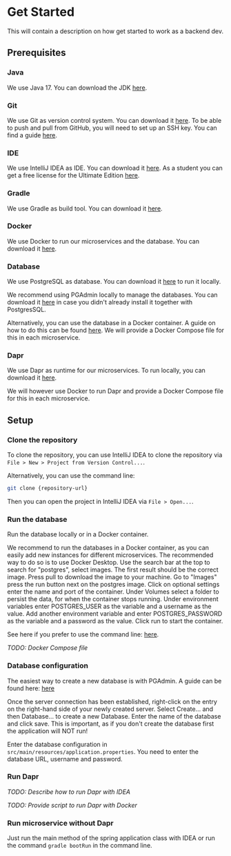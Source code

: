 # Get Started

This will contain a description on how get started to work as a backend dev.

## Prerequisites

### Java

We use Java 17. You can download the JDK [here](https://www.oracle.com/java/technologies/downloads/#java17).

### Git

We use Git as version control system. You can download it [here](https://git-scm.com/downloads). To be able to push and pull from GitHub, you will need to set up an SSH key. You can find a guide [here](https://docs.github.com/en/authentication/connecting-to-github-with-ssh).

### IDE

We use IntelliJ IDEA as IDE. You can download it [here](https://www.jetbrains.com/idea/download/). As a student you can get a free license for the Ultimate Edition [here](https://www.jetbrains.com/community/education/#students).

### Gradle

We use Gradle as build tool. You can download it [here](https://gradle.org/install/).

### Docker

We use Docker to run our microservices and the database. You can download it [here](https://www.docker.com/products/docker-desktop).

### Database

We use PostgreSQL as database. You can download it [here](https://www.postgresql.org/download/) to run it locally. 

We recommend using PGAdmin locally to manage the databases. You can download it [here](https://www.pgadmin.org) in case you didn't already install it together with PostgresSQL.

Alternatively, you can use the database in a Docker container. A guide on how to do this can be found [here](https://www.baeldung.com/ops/postgresql-docker-setup). We will provide a Docker Compose file for this in each microservice.

### Dapr

We use Dapr as runtime for our microservices.
To run locally, you can download it [here](https://docs.dapr.io/getting-started/install-dapr-cli/).

We will however use Docker to run Dapr and provide a Docker Compose file for this in each microservice.

## Setup

### Clone the repository

To clone the repository,  you can use IntelliJ IDEA to clone the repository via `File > New > Project from Version Control...`.

Alternatively, you can use the command line:

```bash
git clone {repository-url}
```

Then you can open the project in IntelliJ IDEA via `File > Open...`.

### Run the database

Run the database locally or in a Docker container.

We recommend to run the databases in a Docker container, as you can easily add new instances for different microservices. 
The recommended way to do so is to use Docker Desktop. Use the search bar at the top to search for "postgres", select images. The first result should be the correct image.
Press pull to download the image to your machine.
Go to "Images" press the run button next on the postgres image.
Click on optional settings enter the name and port of the container. 
Under Volumes select a folder to persist the data, for when the container stops running.
Under environment variables enter POSTGRES_USER as the variable and a username as the value.
Add another environment variable and enter POSTGRES_PASSWORD as the variable and a password as the value.
Click run to start the container.

See here if you prefer to use the command line: [here](https://www.baeldung.com/ops/postgresql-docker-setup).

*TODO: Docker Compose file*

### Database configuration

The easiest way to create a new database is with PGAdmin. A guide can be found here: [here](https://www.pgadmin.org/docs/pgadmin4/7.0/server_dialog.html)

Once the server connection has been established, right-click on the entry on the right-hand side of your newly created server.
Select Create... and then Database... to create a new Database. 
Enter the name of the database and click save. This is important, as if you don't create the database first the application will NOT run!

Enter the database configuration in `src/main/resources/application.properties`. You need to enter the database URL, username and password.

### Run Dapr

*TODO: Describe how to run Dapr with IDEA*

*TODO: Provide script to run Dapr with Docker*

### Run microservice without Dapr

Just run the main method of the spring application class with IDEA or run the command `gradle bootRun` in the command line.
